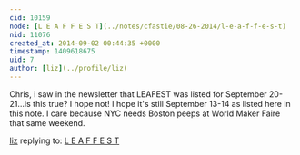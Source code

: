```yaml
---
cid: 10159
node: [L E A F F E S T](../notes/cfastie/08-26-2014/l-e-a-f-f-e-s-t)
nid: 11076
created_at: 2014-09-02 00:44:35 +0000
timestamp: 1409618675
uid: 7
author: [liz](../profile/liz)
---
```


Chris, i saw in the newsletter that LEAFEST was listed for September 20-21...is this true? I hope not! I hope it's still September 13-14 as listed here in this note. I care because NYC needs Boston peeps at World Maker Faire that same weekend. 

[liz](../profile/liz) replying to: [L E A F F E S T](../notes/cfastie/08-26-2014/l-e-a-f-f-e-s-t)

